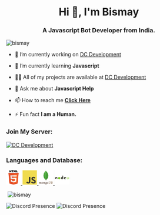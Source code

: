 <h1 align="center">Hi 👋, I'm Bismay</h1>
<h3 align="center">A Javascript Bot Developer from India.</h3>

<p align="left"> <img src="https://komarev.com/ghpvc/?username=bismay&label=Profile%20views&color=0e75b6&style=flat" alt="bismay" /> </p>

- 🔭 I’m currently working on [DC Development](https://dsc.gg/devdc)

- 🌱 I’m currently learning **Javascript**

- 👨‍💻 All of my projects are available at [DC Development](https://dsc.gg/devdc)

- 💬 Ask me about **Javascript Help**

- 📫 How to reach me **[Click Here](https://dsc.gg/devdc)**

- ⚡ Fun fact **I am a Human.**

<h3 align="left">Join My Server:</h3>
<p align="left">
<a href="https://dsc.gg/devdc" target="blank"><img align="center" src="https://media.discordapp.net/attachments/942024397458374656/977469079914971136/unknown.png" alt="DC Development" height="30" width="40" /></a>
</p>

<h3 align="left">Languages and Database:</h3>
<p align="left"> <a href="https://www.w3.org/html/" target="_blank" rel="noreferrer"> <img src="https://raw.githubusercontent.com/devicons/devicon/master/icons/html5/html5-original-wordmark.svg" alt="html5" width="40" height="40"/> </a> <a href="https://developer.mozilla.org/en-US/docs/Web/JavaScript" target="_blank" rel="noreferrer"> <img src="https://raw.githubusercontent.com/devicons/devicon/master/icons/javascript/javascript-original.svg" alt="javascript" width="40" height="40"/> </a> <a href="https://www.mongodb.com/" target="_blank" rel="noreferrer"> <img src="https://raw.githubusercontent.com/devicons/devicon/master/icons/mongodb/mongodb-original-wordmark.svg" alt="mongodb" width="40" height="40"/> </a> <a href="https://nodejs.org" target="_blank" rel="noreferrer"> <img src="https://raw.githubusercontent.com/devicons/devicon/master/icons/nodejs/nodejs-original-wordmark.svg" alt="nodejs" width="40" height="40"/> </a> </p>

<p>&nbsp;<img align="center" src="https://github-readme-stats.vercel.app/api?username=bismay&show_icons=true&locale=en" alt="bismay" /></p>

![Discord Presence](https://lanyard.cnrad.dev/api/824999648422002728)
![Discord Presence](https://lanyard.cnrad.dev/api/942015072006463498)
